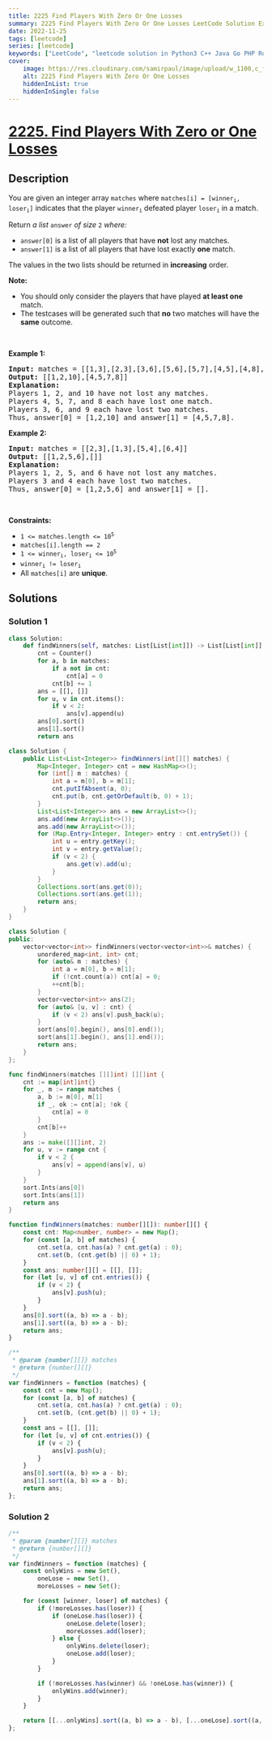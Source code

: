 ```yaml
---
title: 2225 Find Players With Zero Or One Losses
summary: 2225 Find Players With Zero Or One Losses LeetCode Solution Explained
date: 2022-11-25
tags: [leetcode]
series: [leetcode]
keywords: ["LeetCode", "leetcode solution in Python3 C++ Java Go PHP Ruby Swift TypeScript Rust C# JavaScript C", "2225 Find Players With Zero Or One Losses LeetCode Solution Explained in all languages"]
cover:
    image: https://res.cloudinary.com/samirpaul/image/upload/w_1100,c_fit,co_rgb:FFFFFF,l_text:Arial_75_bold:2225 Find Players With Zero Or One Losses - Solution Explained/problem-solving.webp
    alt: 2225 Find Players With Zero Or One Losses
    hiddenInList: true
    hiddenInSingle: false
---
```



# [2225. Find Players With Zero or One Losses](https://leetcode.com/problems/find-players-with-zero-or-one-losses)


## Description

<p>You are given an integer array <code>matches</code> where <code>matches[i] = [winner<sub>i</sub>, loser<sub>i</sub>]</code> indicates that the player <code>winner<sub>i</sub></code> defeated player <code>loser<sub>i</sub></code> in a match.</p>

<p>Return <em>a list </em><code>answer</code><em> of size </em><code>2</code><em> where:</em></p>

<ul>
	<li><code>answer[0]</code> is a list of all players that have <strong>not</strong> lost any matches.</li>
	<li><code>answer[1]</code> is a list of all players that have lost exactly <strong>one</strong> match.</li>
</ul>

<p>The values in the two lists should be returned in <strong>increasing</strong> order.</p>

<p><strong>Note:</strong></p>

<ul>
	<li>You should only consider the players that have played <strong>at least one</strong> match.</li>
	<li>The testcases will be generated such that <strong>no</strong> two matches will have the <strong>same</strong> outcome.</li>
</ul>

<p>&nbsp;</p>
<p><strong class="example">Example 1:</strong></p>

<pre>
<strong>Input:</strong> matches = [[1,3],[2,3],[3,6],[5,6],[5,7],[4,5],[4,8],[4,9],[10,4],[10,9]]
<strong>Output:</strong> [[1,2,10],[4,5,7,8]]
<strong>Explanation:</strong>
Players 1, 2, and 10 have not lost any matches.
Players 4, 5, 7, and 8 each have lost one match.
Players 3, 6, and 9 each have lost two matches.
Thus, answer[0] = [1,2,10] and answer[1] = [4,5,7,8].
</pre>

<p><strong class="example">Example 2:</strong></p>

<pre>
<strong>Input:</strong> matches = [[2,3],[1,3],[5,4],[6,4]]
<strong>Output:</strong> [[1,2,5,6],[]]
<strong>Explanation:</strong>
Players 1, 2, 5, and 6 have not lost any matches.
Players 3 and 4 each have lost two matches.
Thus, answer[0] = [1,2,5,6] and answer[1] = [].
</pre>

<p>&nbsp;</p>
<p><strong>Constraints:</strong></p>

<ul>
	<li><code>1 &lt;= matches.length &lt;= 10<sup>5</sup></code></li>
	<li><code>matches[i].length == 2</code></li>
	<li><code>1 &lt;= winner<sub>i</sub>, loser<sub>i</sub> &lt;= 10<sup>5</sup></code></li>
	<li><code>winner<sub>i</sub> != loser<sub>i</sub></code></li>
	<li>All <code>matches[i]</code> are <strong>unique</strong>.</li>
</ul>

## Solutions

### Solution 1

<!-- tabs:start -->

```python
class Solution:
    def findWinners(self, matches: List[List[int]]) -> List[List[int]]:
        cnt = Counter()
        for a, b in matches:
            if a not in cnt:
                cnt[a] = 0
            cnt[b] += 1
        ans = [[], []]
        for u, v in cnt.items():
            if v < 2:
                ans[v].append(u)
        ans[0].sort()
        ans[1].sort()
        return ans
```

```java
class Solution {
    public List<List<Integer>> findWinners(int[][] matches) {
        Map<Integer, Integer> cnt = new HashMap<>();
        for (int[] m : matches) {
            int a = m[0], b = m[1];
            cnt.putIfAbsent(a, 0);
            cnt.put(b, cnt.getOrDefault(b, 0) + 1);
        }
        List<List<Integer>> ans = new ArrayList<>();
        ans.add(new ArrayList<>());
        ans.add(new ArrayList<>());
        for (Map.Entry<Integer, Integer> entry : cnt.entrySet()) {
            int u = entry.getKey();
            int v = entry.getValue();
            if (v < 2) {
                ans.get(v).add(u);
            }
        }
        Collections.sort(ans.get(0));
        Collections.sort(ans.get(1));
        return ans;
    }
}
```

```cpp
class Solution {
public:
    vector<vector<int>> findWinners(vector<vector<int>>& matches) {
        unordered_map<int, int> cnt;
        for (auto& m : matches) {
            int a = m[0], b = m[1];
            if (!cnt.count(a)) cnt[a] = 0;
            ++cnt[b];
        }
        vector<vector<int>> ans(2);
        for (auto& [u, v] : cnt) {
            if (v < 2) ans[v].push_back(u);
        }
        sort(ans[0].begin(), ans[0].end());
        sort(ans[1].begin(), ans[1].end());
        return ans;
    }
};
```

```go
func findWinners(matches [][]int) [][]int {
	cnt := map[int]int{}
	for _, m := range matches {
		a, b := m[0], m[1]
		if _, ok := cnt[a]; !ok {
			cnt[a] = 0
		}
		cnt[b]++
	}
	ans := make([][]int, 2)
	for u, v := range cnt {
		if v < 2 {
			ans[v] = append(ans[v], u)
		}
	}
	sort.Ints(ans[0])
	sort.Ints(ans[1])
	return ans
}
```

```ts
function findWinners(matches: number[][]): number[][] {
    const cnt: Map<number, number> = new Map();
    for (const [a, b] of matches) {
        cnt.set(a, cnt.has(a) ? cnt.get(a) : 0);
        cnt.set(b, (cnt.get(b) || 0) + 1);
    }
    const ans: number[][] = [[], []];
    for (let [u, v] of cnt.entries()) {
        if (v < 2) {
            ans[v].push(u);
        }
    }
    ans[0].sort((a, b) => a - b);
    ans[1].sort((a, b) => a - b);
    return ans;
}
```

```js
/**
 * @param {number[][]} matches
 * @return {number[][]}
 */
var findWinners = function (matches) {
    const cnt = new Map();
    for (const [a, b] of matches) {
        cnt.set(a, cnt.has(a) ? cnt.get(a) : 0);
        cnt.set(b, (cnt.get(b) || 0) + 1);
    }
    const ans = [[], []];
    for (let [u, v] of cnt.entries()) {
        if (v < 2) {
            ans[v].push(u);
        }
    }
    ans[0].sort((a, b) => a - b);
    ans[1].sort((a, b) => a - b);
    return ans;
};
```

<!-- tabs:end -->

### Solution 2

<!-- tabs:start -->

```js
/**
 * @param {number[][]} matches
 * @return {number[][]}
 */
var findWinners = function (matches) {
    const onlyWins = new Set(),
        oneLose = new Set(),
        moreLosses = new Set();

    for (const [winner, loser] of matches) {
        if (!moreLosses.has(loser)) {
            if (oneLose.has(loser)) {
                oneLose.delete(loser);
                moreLosses.add(loser);
            } else {
                onlyWins.delete(loser);
                oneLose.add(loser);
            }
        }

        if (!moreLosses.has(winner) && !oneLose.has(winner)) {
            onlyWins.add(winner);
        }
    }

    return [[...onlyWins].sort((a, b) => a - b), [...oneLose].sort((a, b) => a - b)];
};
```

<!-- tabs:end -->

<!-- end -->
